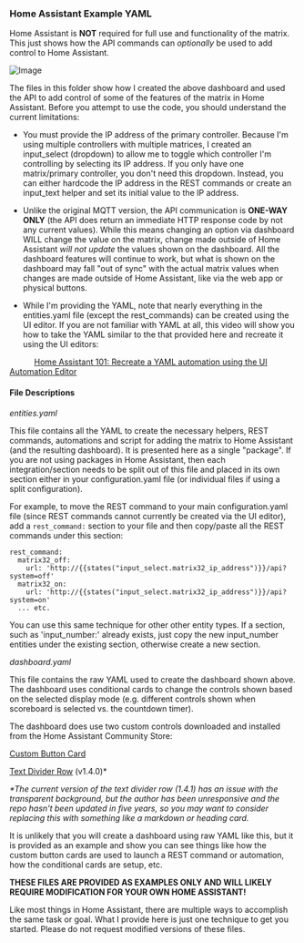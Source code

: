 ### Home Assistant Example YAML

Home Assistant is **NOT** required for full use and functionality of the matrix.  This just shows how the API commands can _optionally_ be used to add control to Home Assistant.

![Image](https://github.com/user-attachments/assets/8bf788c1-0db7-4e61-80b8-d2d55ef1002e)

The files in this folder show how I created the above dashboard and used the API to add control of some of the features of the matrix in Home Assistant.  Before you attempt to use the code, you should understand the current limitations:

- You must provide the IP address of the primary controller.  Because I'm using multiple controllers with multiple matrices, I created an input_select (dropdown) to allow me to toggle which controller I'm controlling by selecting its IP address.  If you only have one matrix/primary controller, you don't need this dropdown.  Instead, you can either hardcode the IP address in the REST commands or create an input_text helper and set its initial value to the IP address.

- Unlike the original MQTT version, the API communication is **ONE-WAY ONLY** (the API does return an immediate HTTP response code by not any current values).  While this means changing an option via dashboard WILL change the value on the matrix, change made outside of Home Assistant _will not update_ the values shown on the dashboard.  All the dashboard features will continue to work, but what is shown on the dashboard may fall "out of sync" with the actual matrix values when changes are made outside of Home Assistant, like via the web app or physical buttons.

- While I'm providing the YAML, note that nearly everything in the entities.yaml file (except the rest_commands) can be created using the UI editor.  If you are not familiar with YAML at all, this video will show you how to take the YAML similar to the that provided here and recreate it using the UI editors:

&nbsp;&nbsp;&nbsp;&nbsp;&nbsp;&nbsp;&nbsp;&nbsp;&nbsp;&nbsp;&nbsp;[Home Assistant 101: Recreate a YAML automation using the UI Automation Editor](https://youtu.be/F3YjWCs7Czc)

#### File Descriptions

_entities.yaml_

This file contains all the YAML to create the necessary helpers, REST commands, automations and script for adding the matrix to Home Assistant (and the resulting dashboard).  It is presented here as a single "package".  If you are not using packages in Home Assistant, then each integration/section needs to be split out of this file and placed in its own section either in your configuration.yaml file (or individual files if using a split configuration).

For example, to move the REST command to your main configuration.yaml file (since REST commands cannot currently be created via the UI editor), add a `rest_command:` section to your file and then copy/paste all the REST commands under this section:
```rest_command:
rest_command:
  matrix32_off:
    url: 'http://{{states("input_select.matrix32_ip_address")}}/api?system=off'
  matrix32_on:
    url: 'http://{{states("input_select.matrix32_ip_address")}}/api?system=on'
  ... etc. 
  ```
You can use this same technique for other other entity types.  If a section, such as 'input_number:' already exists, just copy the new input_number entities under the existing section, otherwise create a new section.

_dashboard.yaml_

This file contains the raw YAML used to create the dashboard shown above.  The dashboard uses conditional cards to change the controls shown based on the selected display mode (e.g. different controls shown when scoreboard is selected vs. the countdown timer).

The dashboard does use two custom controls downloaded and installed from the Home Assistant Community Store:

[Custom Button Card](https://github.com/custom-cards/button-card)

[Text Divider Row](https://github.com/iantrich/text-divider-row) (v1.4.0)*

_*The current version of the text divider row (1.4.1) has an issue with the transparent background, but the author has been unresponsive and the repo hasn't been updated in five years, so you may want to consider replacing this with something like a markdown or heading card._

It is unlikely that you will create a dashboard using raw YAML like this, but it is provided as an example and show you can see things like how the custom button cards are used to launch a REST command or automation, how the conditional cards are setup, etc.

**THESE FILES ARE PROVIDED AS EXAMPLES ONLY AND WILL LIKELY REQUIRE MODIFICATION FOR YOUR OWN HOME ASSISTANT!**

Like most things in Home Assistant, there are multiple ways to accomplish the same task or goal.  What I provide here is just one technique to get you started.  Please do not request modified versions of these files.
